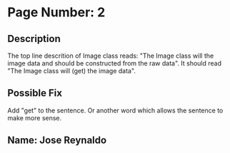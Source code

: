 # Page Number: 2
## Description
The top line descrition of Image class reads: "The Image class will the image data and should be constructed from the raw data". It should read "The Image class will (get) the image data". 

## Possible Fix
Add "get" to the sentence. Or another word which allows the sentence to make more sense. 

## Name: Jose Reynaldo